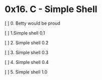 # 0x16. C - Simple Shell
[ ] 0. Betty would be proud

[ ] 1.Simple shell 0.1

[ ] 2. Simple shell 0.2

[ ] 3. Simple shell 0.3

[ ] 4. Simple shell 0.4

[ ] 5. Simple shell 1.0

